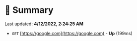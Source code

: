 # 📖 Summary
Last updated: **4/12/2022, 2:24:25 AM**

- `GET` [https://google.com](https://google.com) - **Up** (199ms)
